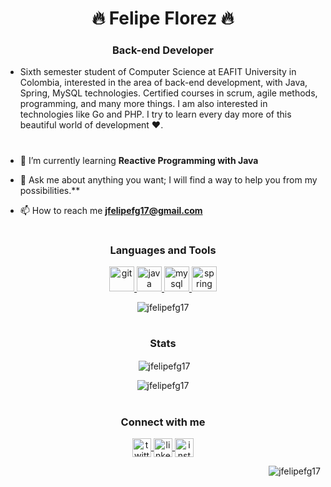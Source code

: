 <h1 align="center">🔥 Felipe Florez 🔥</h1>

<h3 align="center">Back-end Developer</h3>

- Sixth semester student of Computer Science at EAFIT University in Colombia, interested in the area of back-end development, with Java, Spring, MySQL technologies. Certified courses in scrum, agile methods, programming, and many more things. I am also interested in technologies like Go and PHP. I try to learn every day more of this beautiful world of development ❤️.

<h1 align="center"></h1>

- 🌱 I’m currently learning **Reactive Programming with Java**

- 💬 Ask me about anything you want; I will find a way to help you from my possibilities.**

- 📫 How to reach me **jfelipefg17@gmail.com**

<h1 align="center"></h1>

<h3 align="center">Languages and Tools</h3>
<p align="center">
  <a href="https://git-scm.com/" target="_blank" rel="noreferrer">
    <img src="https://cdn.jsdelivr.net/npm/devicons@1.8.0/devicon/git-original.svg" alt="git" width="40" height="40"/>
  </a>
  <a href="https://www.java.com" target="_blank" rel="noreferrer">
    <img src="https://cdn.jsdelivr.net/npm/devicons@1.8.0/devicon-java-plain.svg" alt="java" width="40" height="40"/>
  </a>
  <a href="https://www.mysql.com/" target="_blank" rel="noreferrer">
    <img src="https://cdn.jsdelivr.net/npm/devicons@1.8.0/devicon-mysql-plain.svg" alt="mysql" width="40" height="40"/>
  </a>
  <a href="https://spring.io/" target="_blank" rel="noreferrer">
    <img src="https://cdn.jsdelivr.net/npm/devicons@1.8.0/devicon-spring-plain.svg" alt="spring" width="40" height="40"/>
  </a>
</p>

<p align="center">
  <img align="center" src="https://github-readme-stats.vercel.app/api/top-langs?username=jfelipefg17&theme=highcontrast&show_icons=true&locale=en&layout=compact" alt="jfelipefg17" />
</p>

<h1 align="center"></h1>
<h3 align="center">Stats</h3>

<p align="center">
  &nbsp;<img align="center" src="https://github-readme-stats.vercel.app/api?username=jfelipefg17&theme=highcontrast&show_icons=true&locale=en" alt="jfelipefg17" />
</p>

<p align="center">
  <img align="center" src="https://github-readme-streak-stats.herokuapp.com/?user=jfelipefg17&theme=highcontrast" alt="jfelipefg17" />
</p>

<h1 align="center"></h1>

<h3 align="center">Connect with me</h3>
<p align="center">
  <a href="https://twitter.com/jfelipefg17" target="blank">
    <img align="center" src="https://upload.wikimedia.org/wikipedia/commons/6/60/Twitter_Logo_as_of_2020.svg" alt="twitter" height="30" width="30" />
  </a>
  <a href="https://linkedin.com/in/jfelipefg17/" target="blank">
    <img align="center" src="https://upload.wikimedia.org/wikipedia/commons/0/01/LinkedIn_Logo_2013.svg" alt="linkedin" height="30" width="30" />
  </a>
  <a href="https://instagram.com/felipeflorez17" target="blank">
    <img align="center" src="https://upload.wikimedia.org/wikipedia/commons/a/a5/Instagram_icon.png" alt="instagram" height="30" width="30" />
  </a>
</p>
<p align="right">
  <img src="https://komarev.com/ghpvc/?username=jfelipefg17&label=Profile%20views&color=0e75b6&style=flat" alt="jfelipefg17" />
</p>
